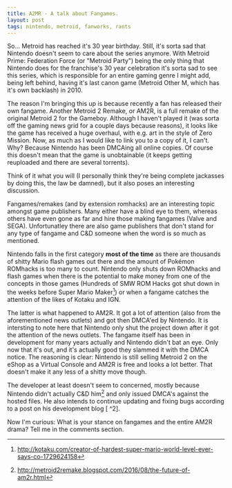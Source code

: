 ```yaml
---
title: A2MR - A talk about Fangames.
layout: post
tags: nintendo, metroid, fanworks, rants
---
```


So... Metroid has reached it's 30 year birthday. Still, it's sorta sad that Nintendo doesn't seem to care about the series anymore. With Metroid Prime: Federation Force (or "Metroid Party") being the only thing that Nintendo does for the franchise's 30 year celebration it's sorta sad to see this series, which is responsible for an entire gaming genre I might add, being left behind, having it's last canon game (Metroid Other M, which has it's own backlash) in 2010.

The reason I'm bringing this up is because recently a fan has released their own fangame. Another Metroid 2 Remake, or AM2R, is a full remake of the original Metroid 2 for the Gameboy. Although I haven't played it (was sorta off the gaming news grid for a couple days because reasons), it looks like the game has received a huge overhaul, with e.g. art in the style of Zero Mission. Now, as much as I would like to link you to a copy of it, I can't. Why? Because Nintendo has been DMCAing all online copies. Of course this doesn't mean that the game is unobtainable (it keeps getting reuploaded and there are several torrents).

Think of it what you will (I personally think they're being complete jackasses by doing this, the law be damned), but it also poses an interesting discussion.

Fangames/remakes (and by extension romhacks) are an interesting topic amongst game publishers. Many either have a blind eye to them, whereas others have even gone as far and hire those making fangames (Valve and SEGA). Unfortunatley there are also game publishers that don't stand for any type of fangame and C&D someone when the word is so much as mentioned. 

Nintendo falls in the first category **most of the time** as there are thousands of shitty Mario flash games out there and the amount of Pokémon ROMhacks is too many to count. Nintendo only shuts down ROMhacks and flash games when there is the potential to make money from one of the concepts in those games (Hundreds of SMW ROM Hacks got shut down in the weeks before Super Mario Maker[^1]) or when a fangame catches the attention of the likes of Kotaku and IGN.

The latter is what happened to AM2R. It got a lot of attention (also from the aforementioned news outlets) and got then DMCA'ed by Nintendo. It is intersting to note here that Nintendo only shut the project down after it got the attention of the news outlets. The fangame itself has been in development for many years actually and Nintendo didn't bat an eye. Only now that it's out, and it's actually good they slammed it with the DMCA notice. The reasoning is clear: Nintendo is still selling Metroid 2 on the eShop as a Virtual Console and AM2R is free and looks a lot better. That doesn't make it any less of a shitty move though.

The developer at least doesn't seem to concerned, mostly because Nintendo didn't actually C&D him[^2] and only issued DMCA's against the hosted files. He also intends to continue updating and fixing bugs according to a post on his development blog [ ^2].

Now I'm curious: What is your stance on fangames and the entire AM2R drama? Tell me in the comments section.

[^1]: http://kotaku.com/creator-of-hardest-super-mario-world-level-ever-says-co-1729624158
[^2]: http://metroid2remake.blogspot.com/2016/08/the-future-of-am2r.html
